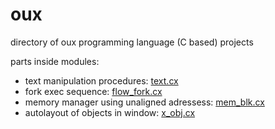 # oux
directory of oux programming language (C based) projects

parts inside modules:
* text manipulation procedures: [text.cx](https://github.com/overcq/oux/tree/master/module/base/text.cx)
* fork exec sequence: [flow_fork.cx](https://github.com/overcq/oux/tree/master/module/base/flow_fork.cx)
* memory manager using unaligned adressess: [mem_blk.cx](https://github.com/overcq/oux/tree/master/module/base/mem_blk.cx)
* autolayout of objects in window: [x_obj.cx](https://github.com/overcq/oux/tree/master/module/x_window_lo_cpu/x_obj.cx)
